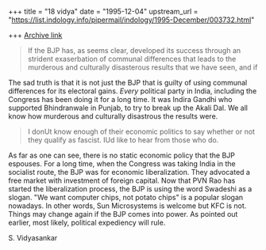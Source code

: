 +++
title = "18 vidya"
date = "1995-12-04"
upstream_url = "https://list.indology.info/pipermail/indology/1995-December/003732.html"

+++
[Archive link](https://list.indology.info/pipermail/indology/1995-December/003732.html)

> If the BJP has, as seems clear, developed its success through an
> strident exaserbation of communal differences that leads to the
> murderous and culturally disasterous results that we have seen, and if

The sad truth is that it is not just the BJP that is guilty of using
communal differences for its electoral gains. *Every* political party
in India, including the Congress has been doing it for a long time. 
It was Indira Gandhi who supported Bhindranwale in Punjab, to try to 
break up the Akali Dal. We all know how murderous and culturally 
disastrous the results were. 

> I donUt know enough of their economic politics to say whether or not
> they qualify as fascist.  IUd like to hear from those who do.

As far as one can see, there is no static economic policy that the BJP
espouses. For a long time, when the Congress was taking India in the 
socialist route, the BJP was for economic liberalization. They advocated
a free market with investment of foreign capital. Now that PVN Rao
has started the liberalization process, the BJP is using the word
Swadeshi as a slogan. "We want computer chips, not potato chips" is a
popular slogan nowadays. In other words, Sun Microsystems is welcome
but KFC is not. Things may change again if the BJP comes into power.
As pointed out earlier, most likely, political expediency will rule. 

S. Vidyasankar







